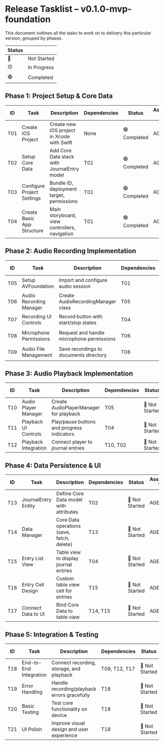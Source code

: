 # Release Tasklist – v0.1.0-mvp-foundation
This document outlines all the tasks to work on to delivery this particular version, grouped by phases.


| Status |      |
|--------|------|
| 🔴 | Not Started |
| 🟡 | In Progress |
| 🟢 | Completed |


## Phase 1: Project Setup & Core Data

| ID  | Task             | Description                             | Dependencies | Status | Assigned To |
|-----|------------------|-----------------------------------------|-------------|----------|--------|
| T01 | Create iOS Project | Create new iOS project in Xcode with Swift | None | 🟢 Completed | AGENT |
| T02 | Setup Core Data | Add Core Data stack with JournalEntry model | T01 | 🟢 Completed | AGENT |
| T03 | Configure Project Settings | Bundle ID, deployment target, permissions | T01 | 🟢 Completed | AGENT |
| T04 | Create Basic App Structure | Main storyboard, view controllers, navigation | T01 | 🟢 Completed | AGENT |

## Phase 2: Audio Recording Implementation

| ID  | Task             | Description                             | Dependencies | Status | Assigned To |
|-----|------------------|-----------------------------------------|-------------|----------|--------|
| T05 | Setup AVFoundation | Import and configure audio session | T01 | 🟢 Completed | AGENT |
| T06 | Audio Recording Manager | Create AudioRecordingManager class | T05 | 🟢 Completed | AGENT |
| T07 | Recording UI Controls | Record button with start/stop states | T04 | 🟢 Completed | AGENT |
| T08 | Microphone Permissions | Request and handle microphone permissions | T06 | 🟢 Completed | AGENT |
| T09 | Audio File Management | Save recordings to documents directory | T06 | 🟢 Completed | AGENT |

## Phase 3: Audio Playback Implementation

| ID  | Task             | Description                             | Dependencies | Status | Assigned To |
|-----|------------------|-----------------------------------------|-------------|----------|--------|
| T10 | Audio Player Manager | Create AudioPlayerManager for playback | T05 | 🔴 Not Started | AGENT |
| T11 | Playback UI Controls | Play/pause buttons and progress indicators | T04 | 🔴 Not Started | AGENT |
| T12 | Playback Integration | Connect player to journal entries | T10, T02 | 🔴 Not Started | AGENT |

## Phase 4: Data Persistence & UI

| ID  | Task             | Description                             | Dependencies | Status | Assigned To |
|-----|------------------|-----------------------------------------|-------------|----------|--------|
| T13 | JournalEntry Entity | Define Core Data model with attributes | T02 | 🔴 Not Started | AGENT |
| T14 | Data Manager | Core Data operations (save, fetch, delete) | T13 | 🔴 Not Started | AGENT |
| T15 | Entry List View | Table view to display journal entries | T04 | 🔴 Not Started | AGENT |
| T16 | Entry Cell Design | Custom table view cell for entries | T15 | 🔴 Not Started | AGENT |
| T17 | Connect Data to UI | Bind Core Data to table view | T14, T15 | 🔴 Not Started | AGENT |

## Phase 5: Integration & Testing

| ID  | Task             | Description                             | Dependencies | Status | Assigned To |
|-----|------------------|-----------------------------------------|-------------|----------|--------|
| T18 | End-to-End Integration | Connect recording, storage, and playback | T09, T12, T17 | 🔴 Not Started | AGENT |
| T19 | Error Handling | Handle recording/playback errors gracefully | T18 | 🔴 Not Started | AGENT |
| T20 | Basic Testing | Test core functionality on device | T18 | 🔴 Not Started | AGENT |
| T21 | UI Polish | Improve visual design and user experience | T18 | 🔴 Not Started | AGENT |

